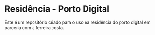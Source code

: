 # Residência - Porto Digital
 Este é um repositório criado para o uso na residência do porto digital em parceria com a ferreira costa.
